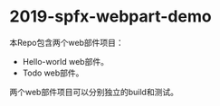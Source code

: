 # 2019-spfx-webpart-demo

本Repo包含两个web部件项目：
- Hello-world web部件。
- Todo web部件。

两个web部件项目可以分别独立的build和测试。
